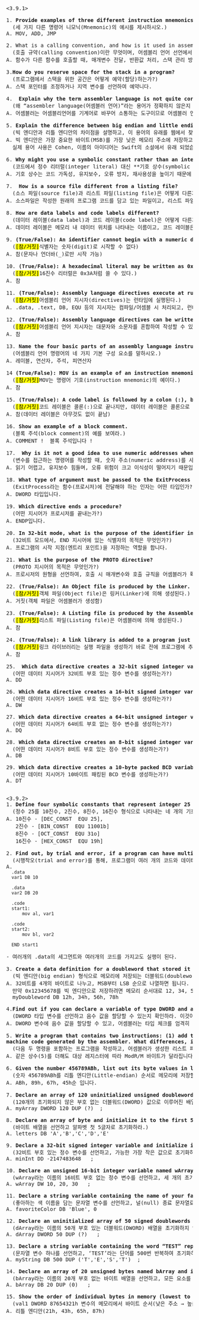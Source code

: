 <pre>
<3.9.1>
  
1. <b>Provide examples of three different instruction mnemonics.</b>
  (세 가지 다른 명령어 니모닉(Mnemonic)의 예시를 제시하시오.)
A. MOV, ADD, JMP

2. <b></b>What is a calling convention, and how is it used in assembly language declarations?</b>
  (호출 규약(calling convention)이란 무엇이며, 어셈블리 언어 선언에서 어떻게 사용되는가?)
A. 함수가 다른 함수를 호출할 때, 매개변수 전달, 반환값 처리, 스택 관리 방법을 정의한 규칙이고, 어셈블리 언어에서 함수를 선언하거나 정의할 때 사용됩니다.
  
3.<b>How do you reserve space for the stack in a program?</b>
  (프로그램에서 스택을 위한 공간은 어떻게 예약(할당)하는가?)
A. 스택 포인터를 조정하거나 지역 변수를 선언하여 예약니다.

4. <b> Explain why the term assembler language is not quite correct.</b>  
  (왜 “assembler language(어셈블러 언어)”라는 용어가 정확하지 않은지 설명하시오.)
A. 어셈블러는 어셈블리언어를 기계어로 바꾸어 소통하는 도구이므로 어셈블러 언어는 맞지 않습니다.
  
5. <b>Explain the difference between big endian and little endian. Also, look up the origins of this term on the Web</b>  
  (빅 엔디안과 리틀 엔디안의 차이점을 설명하고, 이 용어의 유래를 웹에서 찾아보세요.)
A. 빅 엔디안은 가장 중요한 바이트(MSB)를 가장 낮은 메모리 주소에 저장하고, 반대로 리틀 엔디안은 가장 덜 중요한 바이트(LSB)를 가장 낮은 메모리 주소에 저장합니다.
  실제 용어 사용은 Cohen, 이름의 아이디어는 Swift의 소설에서 유래 되었습니다.

6. <b>Why might you use a symbolic constant rather than an integer literal in your code?</b>  
  (코드에서 정수 리터럴(integer literal) 대신 **기호 상수(symbolic constant)를 사용하는 이유는 무엇인가?)
A. 기호 상수는 코드 가독성, 유지보수, 오류 방지, 재사용성을 높이기 때문에 정수 리터럴보다 선호됩니다.

7. <b> How is a source file different from a listing file?</b> 
  (소스 파일(source file)과 리스트 파일(listing file)은 어떻게 다른가?)
A. 소스파일은 작성한 원래의 프로그램 코드를 담고 있는 파일이고, 리스트 파일은 어셈블러나 컴파일러가 소스 파일을 처리하면서 출력한 결과물입니다. 떄문에 디버깅과 분석용으로 사용됩니다.

8. <b>How are data labels and code labels different?</b>
  (데이터 레이블(data label)과 코드 레이블(code label)은 어떻게 다른가?)
A. 데이터 레이블은 메모리 내 데이터 위치를 나타내는 이름이고, 코드 레이블은 로그램 내 명령어 위치를 나타내는 이름입니다. 각각 데이터 저장 공간 참고할떄, 프로그램 흐름 제어할 떄 사용됩니다.
  
9. <b>(True/False): An identifier cannot begin with a numeric digit.</b>  
  (<mark>[참/거짓]</mark>식별자는 숫자(digit)로 시작할 수 없다)
A. 참(문자나 언더바(_)로만 시작 가능)
  
10. <b>(True/False): A hexadecimal literal may be written as 0x3A</b>
  (<mark>[참/거짓]</mark>16진수 리터럴은 0x3A처럼 쓸 수 있다.)
A. 참

11. <b>(True/False): Assembly language directives execute at runtime.</b>  
  (<mark>[참/거짓]</mark>어셈블리 언어 지시자(directives)는 런타임에 실행된다.)
A. .data, .text, DB, EQU 등의 지시자는 컴파일/어셈블 시 처리되고, 런타임에는 실행되지 않습니다.

12. <b>(True/False): Assembly language directives can be written in any combination of uppercase and lowercase letters.</b>
  (<mark>[참/거짓]</mark>어셈블리 언어 지시자는 대문자와 소문자를 혼합하여 작성할 수 있다.)
A. 참

13. <b>Name the four basic parts of an assembly language instruction</b>
  (어셈블리 언어 명령어의 네 가지 기본 구성 요소를 말하시오.)
A. 레이블, 연산자, 주석, 피연산자

14 <b>(True/False): MOV is an example of an instruction mnemonic.</b>
  (<mark>[참/거짓]</mark>MOV는 명령어 기호(instruction mnemonic)의 예이다.)
A. 참

15. <b>(True/False): A code label is followed by a colon (:), but a data label does not end with a colon.</b>
  (<mark>[참/거짓]</mark>코드 레이블은 콜론(:)으로 끝나지만, 데이터 레이블은 콜론으로 끝나지 않는다.)
A. 참(데이터 레이블은 아무것도 없이 끝남)
  
16. <b>Show an example of a block comment.</b>
  (블록 주석(block comment)의 예를 보여라.)
A. COMMENT !  블록 주석입니다 !

17. <b> Why is it not a good idea to use numeric addresses when writing instructions that access variables?</b>
  (변수를 접근하는 명령어를 작성할 때, 숫자 주소(numeric address)를 사용하는 것이 좋지 않은 이유는 무엇인가?)
A. 읽기 어렵고, 유지보수 힘들며, 오류 위험이 크고 이식성이 떨어지기 때문입니다. 그렇기에 데이터 레이블을 씁니다.

18. <b>What type of argument must be passed to the ExitProcess procedure?</b>
  (ExitProcess라는 함수(프로시저)에 전달해야 하는 인자는 어떤 타입인가?)
A. DWORD 타입입니다.

19. <b>Which directive ends a procedure?</b>  
  (어떤 지시어가 프로시저를 끝내는가?)
A. ENDP입니다.

20. <b>In 32-bit mode, what is the purpose of the identifier in the END directive?</b>
  (32비트 모드에서, END 지시어에 있는 식별자의 목적은 무엇인가?)
A. 프로그램의 시작 지점(엔트리 포인트)을 지정하는 역할을 합니다.
  
21. <b>What is the purpose of the PROTO directive?</b>
  (PROTO 지시어의 목적은 무엇인가?)
A. 프로시저의 원형을 선언하여, 호출 시 매개변수와 호출 규칙을 어셈블러가 확인할 수 있도록 하는 역할을 합니다.
  
22. <b>(True/False): An Object file is produced by the Linker.</b>
  (<mark>[참/거짓]</mark>객체 파일(Object file)은 링커(Linker)에 의해 생성된다.)
A. 거짓(객체 파일은 어셈블러가 생성함)

23. <b>(True/False): A Listing file is produced by the Assembler</b>  
  (<mark>[참/거짓]</mark>리스트 파일(Listing file)은 어셈블러에 의해 생성된다.)
A. 참

24. <b>(True/False): A link library is added to a program just before producing an Executable file.</b>
  (<mark>[참/거짓]</mark>링크 라이브러리는 실행 파일을 생성하기 바로 전에 프로그램에 추가된다.)
A. 참

25. <b> Which data directive creates a 32-bit signed integer variable?</b>
  (어떤 데이터 지시어가 32비트 부호 있는 정수 변수를 생성하는가?)
A. DD

26. <b>Which data directive creates a 16-bit signed integer variable?</b>
  (어떤 데이터 지시어가 16비트 부호 있는 정수 변수를 생성하는가?)
A. DW

27. <b>Which data directive creates a 64-bit unsigned integer variable?</b>
  (어떤 데이터 지시어가 64비트 부호 없는 정수 변수를 생성하는가?)
A. DQ

28. <b>Which data directive creates an 8-bit signed integer variable?</b>
  (어떤 데이터 지시어가 8비트 부호 있는 정수 변수를 생성하는가?)
A. DB

29. <b>Which data directive creates a 10-byte packed BCD variable?</b>
  (어떤 데이터 지시어가 10바이트 패킹된 BCD 변수를 생성하는가?)
A. DT


<3.9.2>
1. <b>Define four symbolic constants that represent integer 25 in decimal, binary, octal, and hexadecimal formats</b>
  (정수 25를 10진수, 2진수, 8진수, 16진수 형식으로 나타내는 네 개의 기호 상수를 정의하라.)
A. 10진수 - [DEC_CONST  EQU 25], 
   2진수 - [BIN_CONST  EQU 11001b] 
   8진수 - [OCT_CONST  EQU 31o]       
   16진수 - [HEX_CONST  EQU 19h]
  
2. <b>Find out, by trial and error, if a program can have multiple code and data segments.</b>
  (시행착오(trial and error)를 통해, 프로그램이 여러 개의 코드와 데이터 세그먼트를 가질 수 있는지 알아보라.)
A. <code>
  .data
  var1 DB 10

  .data
  var2 DB 20
  
  .code
  start1:
      mov al, var1
  
  .code
  start2:
      mov bl, var2
  
  END start1
  </code>
- 여러개의 .data의 세그먼트와 여러개의 코드를 가지고도 실행이 된다.

3. <b>Create a data definition for a doubleword that stored it in memory in big endian format.</b>
  (빅 엔디안(big endian) 형식으로 메모리에 저장되는 더블워드(doubleword, 32비트) 변수를 정의하라.)
A. 32비트를 4개의 바이트로 나누고, MSB부터 LSB 순으로 나열하면 됩니다.
  만약 0x12345678를 빅 엔디안으로 저장하려면 메모리 순서대로 12, 34, 56.. 저장됨
  myDoubleword DB 12h, 34h, 56h, 78h

4.<b>Find out if you can declare a variable of type DWORD and assign it a negative value. What does this tell you about the assembler’s type checking?</b>
  (DWORD 타입 변수를 선언하고 음수 값을 할당할 수 있는지 확인하라. 이것이 어셈블러의 타입 검사(type checking)에 대해 무엇을 알려주는가?)
A. DWORD 변수에 음수 값을 할당할 수 있고, 어셈블러는 타입 체크를 엄격히 하지 않고, 단지 바이트 크기만 확인한다는 걸 알려줍니다.

5. <b>Write a program that contains two instructions: (1) add the number 5 to the EAX register, and (2) add 5 to the EDX register. Generate a listing file and examine the
machine code generated by the assembler. What differences, if any, did you find between the two instructions?</b>
  (다음 두 명령을 포함하는 프로그램을 작성하고, 어셈블러가 생성한 리스트 파일을 확인하라. (1) EAX 레지스터에 5를 더하는 명령, (2) EDX 레지스터에 5를 더하는 명령. 두 명령의 머신 코드에서 차이가 있는가?)
A. 같은 상수(5)를 더해도 대상 레지스터에 따라 ModR/M 바이트가 달라집니다.

6. <b>Given the number 456789ABh, list out its byte values in little-endian order.</b>
  (숫자 456789ABh를 리틀 엔디안(Little-endian) 순서로 메모리에 저장할 때 각 바이트 값을 나열하라)
A. ABh, 89h, 67h, 45h순 입니다.

7. <b>Declare an array of 120 uninitialized unsigned doubleword values</b>
  (120개의 초기화되지 않은 부호 없는 더블워드(DWORD) 값으로 이루어진 배열을 선언하라.)
A. myArray DWORD 120 DUP (?)  ;

8. <b>Declare an array of byte and initialize it to the first 5 letters of the alphabet</b>
  (바이트 배열을 선언하고 알파벳 첫 5글자로 초기화하라.)
A. letters DB 'A','B','C','D','E'

9. <b>Declare a 32-bit signed integer variable and initialize it with the smallest possible</b>
  (32비트 부호 있는 정수 변수를 선언하고, 가능한 가장 작은 값으로 초기화하라.)
A. minInt DD -2147483648   ;

10. <b>Declare an unsigned 16-bit integer variable named wArray that uses three initializers.</b>
  (wArray라는 이름의 16비트 부호 없는 정수 변수를 선언하고, 세 개의 초기값을 사용하라.)
A. wArray DW 10, 20, 30   ;

11. <b>Declare a string variable containing the name of your favorite color. Initialize it as a nullterminated string.</b>
  (좋아하는 색 이름을 담는 문자열 변수를 선언하고, 널(null) 종료 문자열로 초기화하라.)
A. favoriteColor DB 'Blue', 0

12. <b>Declare an uninitialized array of 50 signed doublewords named dArray</b>
  (dArray라는 이름의 50개 부호 있는 더블워드(DWORD) 배열을 초기화하지 않고 선언하라.)
A. dArray DWORD 50 DUP (?)   ;

13. <b>Declare a string variable containing the word “TEST” repeated 500 times.</b>
  (문자열 변수 하나를 선언하고, ‘TEST’라는 단어를 500번 반복하여 초기화하라.)
A. myString DB 500 DUP ('T','E','S','T')  ;

14. <b>Declare an array of 20 unsigned bytes named bArray and initialize all elements to zero</b>
  (bArray라는 이름의 20개 부호 없는 바이트 배열을 선언하고, 모든 요소를 0으로 초기화하라.)
A. bArray DB 20 DUP (0)   ;

15. <b>Show the order of individual bytes in memory (lowest to highest) for the following doubleword variable: val1 DWORD 87654321h</b>
  (val1 DWORD 87654321h 변수의 메모리에서 바이트 순서(낮은 주소 → 높은 주소)를 보여라.)
A. 리틀 엔디안(21h, 43h, 65h, 87h) 


  


  
</pre>
